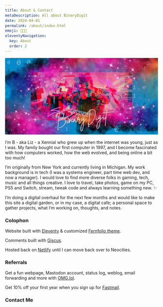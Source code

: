 ```yaml
---
title: About & Contact
metaDescription: All about BinaryDigit
date: 2024-04-01
permalink: /about/index.html
emoji: 👩🏽‍🦳
eleventyNavigation:
  key: About
  order: 2
---
```

![BinaryDigit on a colorful background](/src/assets/img/BinaryDJHeaderImage.png)

I’m B - aka Liz - a Xennial who grew up when the internet was young, just as I was. My family bought our first computer in 1997, and I become fascinated with how computers worked, how the web evolved, and being online a bit too much!

I’m originally from New York and currently living in Michigan. My work background is in tech (I was a systems engineer, part time web dev, and now a manager). I would love to find more diverse folks in gaming, tech, music and all things creative. I love to travel, take photos, game on my PC, PS5 and Switch, stream, tweak code and always learning something new. ✨

I’m doing a digital overhaul for the next few months and would like to make this site a digital garden, or in my case, a digital cafe; a personal space to gather projects, what I’m working on, thoughts, and notes.

### Colophon

Website built with <a href="https://www.11ty.dev/" target="_blank">Eleventy</a> & customized <a href="{{ pkg.repository.url }}" target="_blank">Fernfolio theme</a>.

Comments built with [Giscus](https://giscus.app).

Hosted back on [Netlify](https://netlify.com) until I can move back over to Neocities.


### Referrals

Get a fun webpage, Mastodon account, status log, weblog, email forwarding and more with [OMG.lol](https://home.omg.lol/referred-by/binarydigit).

Get 10% off your first year when you sign up for [Fastmail](https://ref.fm/u29983120).


### Contact Me
<script data-letterbirduser="binarydigit" data-width="100%" src="https://letterbird.co/embed/v1.js"></script>